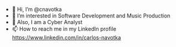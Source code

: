 - 👋 Hi, I’m @cnavotka
- 👀 I’m interested in Software Development and Music Production
- 🌱 Also, I am a Cyber Analyst
- 📫 How to reach me in my LinkedIn profile https://www.linkedin.com/in/carlos-navotka

<!---
cnavotka/cnavotka is a ✨ special ✨ repository because its `README.md` (this file) appears on your GitHub profile.
You can click the Preview link to take a look at your changes.
--->
